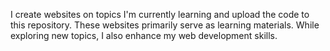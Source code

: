 I create websites on topics I'm currently learning and upload the code to this repository. These websites primarily serve as learning materials. While exploring new topics, I also enhance my web development skills.
